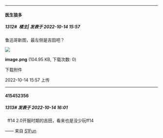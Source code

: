

*****

####  医生狼多  
##### 1312#         楼主| 发表于 2022-10-14 15:57

鲁迅哥新图，最左侧是吉田吧？

<img src="https://img.saraba1st.com/forum/202210/14/155719anu37fy3de27aace.png" referrerpolicy="no-referrer">

<strong>image.png</strong> (104.95 KB, 下载次数: 0)

下载附件

2022-10-14 15:57 上传



*****

####  415452356  
##### 1313#       发表于 2022-10-14 16:01

  ff14 2.0开服时期的吉田，看来也是没少玩ff14

—— 来自 [S1Fun](https://s1fun.koalcat.com)

